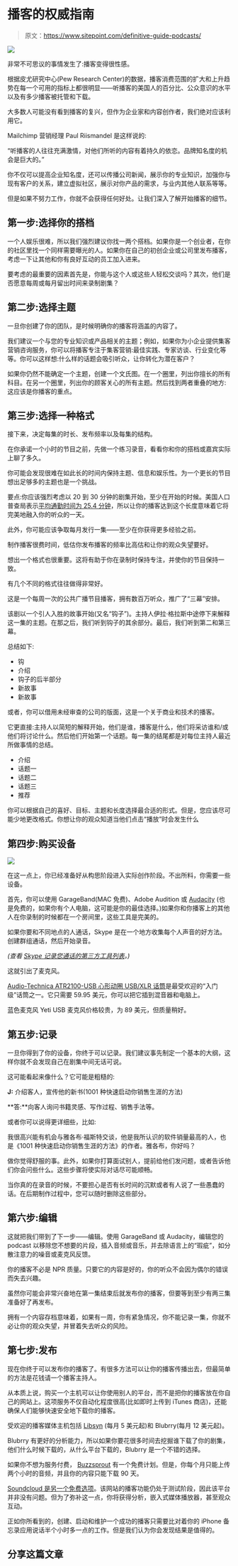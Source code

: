 # 播客的权威指南

> 原文：<https://www.sitepoint.com/definitive-guide-podcasts/>

![](img/0a597e2200d42315d2596c083d3fe145.png)

非常不可思议的事情发生了:播客变得很性感。

根据皮尤研究中心(Pew Research Center)的数据，播客消费范围的扩大和上升趋势在每一个可用的指标上都很明显——听播客的美国人的百分比、公众意识的水平以及有多少播客被托管和下载。

大多数人可能没有看到播客的复兴，但作为企业家和内容创作者，我们绝对应该利用它。

Mailchimp 营销经理 Paul Riismandel 是这样说的:

“听播客的人往往充满激情，对他们所听的内容有着持久的依恋。品牌知名度的机会是巨大的。”

你不仅可以提高企业知名度，还可以传播公司新闻，展示你的专业知识，加强你与现有客户的关系，建立虚拟社区，展示对你产品的需求，与业内其他人联系等等。

但是如果不努力工作，你就不会获得任何好处。让我们深入了解开始播客的细节。

## 第一步:选择你的搭档

一个人娱乐很难，所以我们强烈建议你找一两个搭档。如果你是一个创业者，在你的社区里找一个同样需要曝光的人。如果你在自己的初创企业或公司里发布播客，考虑一下让其他和你有良好互动的员工加入进来。

要考虑的最重要的因素首先是，你能与这个人或这些人轻松交谈吗？其次，他们是否愿意每周或每月留出时间来录制剧集？

## 第二步:选择主题

一旦你创建了你的团队，是时候明确你的播客将涵盖的内容了。

我们建议一个与您的专业知识或产品相关的主题；例如，如果你为小企业提供集客营销咨询服务，你可以将播客专注于集客营销:最佳实践、专家访谈、行业变化等等。你可以这样想:什么样的话题会吸引听众，让你转化为潜在客户？

如果你仍然不能确定一个主题，创建一个文氏图。在一个圈里，列出你擅长的所有科目。在另一个圈里，列出你的顾客关心的所有主题。然后找到两者重叠的地方:这应该是你播客的重点。

## 第三步:选择一种格式

接下来，决定每集的时长、发布频率以及每集的结构。

在你承诺一个小时的节目之前，先做一个练习录音，看看你和你的搭档或嘉宾实际上聊了多久。

你可能会发现很难在如此长的时间内保持主题、信息和娱乐性。为一个更长的节目想出足够多的主题也是一个挑战。

要点:你应该强烈考虑以 20 到 30 分钟的剧集开始，至少在开始的时候。美国人口普查局表示[平均通勤时间为 25.4 分钟](http://project.wnyc.org/commute-times-us/embed.html)，所以让你的播客达到这个长度意味着它将完美地融入你的听众的一天。

此外，你可能应该争取每月发行一集——至少在你获得更多经验之前。

制作播客很费时间，低估你发布播客的频率比高估和让你的观众失望要好。

想出一个格式也很重要。这将有助于你在录制时保持专注，并使你的节目保持一致。

有几个不同的格式往往做得非常好。

这是一个每周一次的公共广播节目播客，拥有数百万听众，推广了“三幕”安排。

该剧以一个引人入胜的故事开始(又名“钩子”)。主持人伊拉·格拉斯中途停下来解释这一集的主题。在那之后，我们听到钩子的其余部分。最后，我们听到第二和第三幕。

总结如下:

*   钩
*   介绍
*   钩子的后半部分
*   新故事
*   新故事

或者，你可以借用未经审查的公司的版面，这是一个关于商业和技术的播客。

它更直接:主持人以简短的解释开始，他们是谁，播客是什么，他们将采访谁和/或他们将讨论什么。然后他们开始第一个话题。每一集的结尾都是对每位主持人最近所做事情的总结。

*   介绍
*   话题一
*   话题二
*   话题三
*   推荐

你可以根据自己的喜好、目标、主题和长度选择最合适的形式。但是，您应该尽可能少地更改格式。你想让你的观众知道当他们点击“播放”时会发生什么

## 第四步:购买设备

![](img/ae20758b3c0504fd37d9c61801d33659.png)

在这一点上，你已经准备好从构思阶段进入实际创作阶段。不出所料，你需要一些设备。

首先，你可以使用 GarageBand(MAC 免费)、Adobe Audition 或 [Audacity](http://sourceforge.net/projects/audacity/) (也是免费的，如果你有个人电脑，这可能是你的最佳选择。)如果你和你播客上的其他人在你录制的时候都在一个房间里，这些工具是完美的。

如果你要和不同地点的人通话，Skype 是在一个地方收集每个人声音的好方法。创建群组通话，然后开始录音。

*(查看 [Skype 记录您通话的第三方工具列表](https://support.skype.com/en/faq/FA12395/how-can-i-record-my-skype-calls)。)* 

这就引出了麦克风。

[Audio-Technica ATR2100-USB 心形动圈 USB/XLR 话筒](http://www.amazon.com/gp/product/B004QJOZS4/ref=as_li_qf_sp_asin_il_tl?ie=UTF8&camp=1789&creative=9325&creativeASIN=B004QJOZS4&linkCode=as2&tag=northlak-20&linkId=Z27Q7R2YRBFC7QGM)是最受欢迎的“入门级”话筒之一。它只需要 59.95 美元，你可以把它插到混音器和电脑上。

蓝色麦克风 Yeti USB 麦克风价格较贵，为 89 美元，但质量稍好。

## 第五步:记录

一旦你得到了你的设备，你终于可以记录。我们建议事先制定一个基本的大纲，这样你就不会发现自己在剧集中间无话可说。

这可能看起来像什么？它可能是粗糙的:

**J:** 介绍客人，宣传他的新书(1001 种快速启动你销售生涯的方法)

**答:**向客人询问书籍灵感、写作过程、销售手法等。

或者你可以说得更详细些，比如:

我很高兴能有机会与雅各布·福斯特交谈，他是我所认识的软件销量最高的人，也是《1001 种快速启动你销售生涯的方法》的作者。雅各布，你好吗？

做你觉得舒服的事。此外，如果你打算面试别人，提前给他们发问题，或者告诉他们你会问些什么。这些步骤将使实际对话尽可能顺畅。

当你真的在录音的时候，不要担心是否有长时间的沉默或者有人说了一些愚蠢的话。在后期制作过程中，您可以随时删除这些部分。

## 第六步:编辑

这就把我们带到了下一步——编辑。使用 GarageBand 或 Audacity，编辑您的 podcast 以移除您不想要的片段，插入音频或音乐，并去除语言上的“瑕疵”，如分散注意力的噪音或麦克风反馈。

你的播客不必是 NPR 质量。只要它的内容是好的，你的听众不会因为偶尔的错误而失去兴趣。

虽然你可能会非常兴奋地在第一集结束后就发布你的播客，但要等到至少有两三集准备好了再发布。

拥有一个内容存档意味着，如果有一周，你有紧急情况，你不能记录一集，你就不必让你的观众失望，并冒着失去听众的风险。

## 第七步:发布

现在你终于可以发布你的播客了。有很多方法可以让你的播客传播出去，但最简单的方法是花钱请一个播客主持人。

从本质上说，购买一个主机可以让你使用别人的平台，而不是把你的播客放在你自己的网站上。这项服务不仅自动化程度很高(比如即时上传到 iTunes 商店)，还能确保人们能够快速安全地下载你的播客。

受欢迎的播客媒体主机包括 [Libsyn](https://www.libsyn.com) (每月 5 美元起)和 Blubrry(每月 12 美元起)。

Blubrry 有更好的分析能力，所以如果你要花很多时间去挖掘谁下载了你的剧集，他们什么时候下载的，从什么平台下载的，Blubrry 是一个不错的选择。

如果你不想为服务付费， [Buzzsprout](https://www.buzzsprout.com) 有一个免费计划。但是，你每个月只能上传两个小时的音频，并且你的内容只能下载 90 天。

[Soundcloud 是另一个免费选项](https://soundcloud.com/for/podcasting)。该网站的播客功能仍处于测试阶段，因此该平台并非没有问题。但为了弥补这一点，你将获得分析，嵌入式媒体播放器，甚至观众互动。

正如你所看到的，创建、启动和维护一个成功的播客只需要比对着你的 iPhone 备忘录应用说话半个小时多一点的工作。但是我们认为你会发现结果是值得的。

## 分享这篇文章